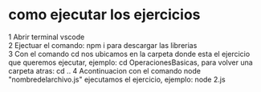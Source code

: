 # como ejecutar los ejercicios
 
 1 Abrir terminal vscode                         
 2 Ejectuar el comando: npm i para descargar las librerias                             
 3 Con el comando cd nos ubicamos en la carpeta donde esta el ejercicio que queremos ejecutar, ejemplo: cd OperacionesBasicas, para volver una carpeta atras: cd ..
 4 Acontinuacion con el comando node "nombredelarchivo.js" ejecutamos el ejercicio, ejemplo: node 2.js

